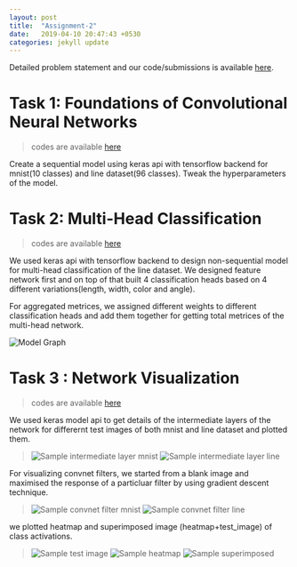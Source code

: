 ```yaml
---
layout: post
title:  "Assignment-2"
date:   2019-04-10 20:47:43 +0530
categories: jekyll update
---
```

[github repo]: https://github.com/akhileshdevrari/CS-671/tree/master/Assignment-2/
[task1]: https://github.com/akhileshdevrari/CS-671/tree/master/Assignment-2/Task-1
[task2]: https://github.com/akhileshdevrari/CS-671/tree/master/Assignment-2/Task-2
[task3]: https://github.com/akhileshdevrari/CS-671/tree/master/Assignment-2/Task-3
[task3 report]: https://github.com/akhileshdevrari/CS-671/blob/master/Assignment-2/CS_671_2_Report.pdf

Detailed problem statement and our code/submissions is available [here][github repo].

# Task 1: Foundations of Convolutional Neural Networks

>codes are available [here][task1]

Create a sequential model using keras api with tensorflow backend for mnist(10 classes) and line dataset(96 classes). Tweak the hyperparameters of the model.

# Task 2: Multi-Head Classification

>codes are available [here][task2]

We used keras api with tensorflow backend to design non-sequential model for multi-head classification of the line dataset. We designed feature network first and on top of that built 4 classification heads based on 4 different variations(length, width, color and angle).

For aggregated metrices, we assigned different weights to different classification heads and add them together for getting total metrices of the multi-head network.

![Model Graph]({{site.baseurl}}/img/multi_head_model.png)


# Task 3 : Network Visualization

>codes are available [here][task3]

We used keras model api to get details of the intermediate layers of the network for differernt test images of both mnist and line dataset and plotted them.

>![Sample intermediate layer mnist]({{site.baseurl}}/Assignment-2/Task-3/mnist/conv2d_1_grid_1.jpg)
>![Sample intermediate layer line]({{site.baseurl}}/Assignment-2/Task-3/line/conv2d_1_grid_22222.jpg)



For visualizing convnet filters, we started from a blank image and maximised the response of a particluar filter by using gradient descent technique.

>![Sample convnet filter mnist]({{site.baseurl}}/Assignment-2/Task-3/mnist/results_1.jpg)
>![Sample convnet filter line]({{site.baseurl}}/Assignment-2/Task-3/line/results_22222.jpg)

we plotted heatmap and superimposed image (heatmap+test_image) of class activations.

>![Sample test image]({{site.baseurl}}/Assignment-2/Task-3/mnist/h_test_1.jpg)
>![Sample heatmap]({{site.baseurl}}/Assignment-2/Task-3/mnist/h_heatmap_1.jpg)
>![Sample superimposed]({{site.baseurl}}/Assignment-2/Task-3/mnist/h_superimposed_1.jpg)